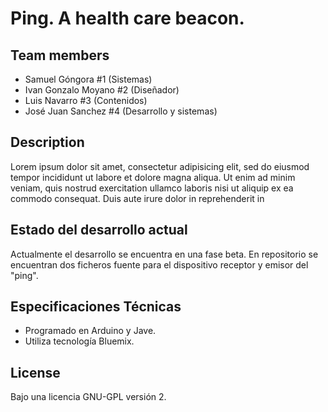 Ping. A health care beacon.
====================

Team members
---------------------

+ Samuel Góngora #1 (Sistemas)
+ Ivan Gonzalo Moyano #2 (Diseñador)
+ Luis Navarro #3 (Contenidos)
+ José Juan Sanchez #4 (Desarrollo y sistemas)

Description
-------------
Lorem ipsum dolor sit amet, consectetur adipisicing elit, sed do eiusmod tempor incididunt ut labore et dolore magna aliqua. Ut enim ad minim veniam, quis nostrud exercitation ullamco laboris nisi ut aliquip ex ea commodo consequat. Duis aute irure dolor in reprehenderit in

Estado del desarrollo actual
----------------------------
Actualmente el desarrollo se encuentra en una fase beta. En repositorio se encuentran dos ficheros fuente para el dispositivo receptor y emisor del "ping".

Especificaciones Técnicas
--------------------------
+ Programado en Arduino y Jave.
+ Utiliza tecnología Bluemix.

License
---------------------------
Bajo una licencia GNU-GPL versión 2.
